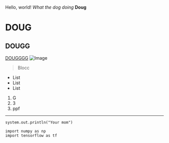 Hello, world!
*What the dog doing*
**Doug**
# DOUG
## DOUGG
[DOUGGGG](https://carsandbids.com/)
![Image](https://celebnetworth.net/wp-content/uploads/2020/07/Doug-DeMuro-Biography-1-965x1024.jpg)
>Blocc
>
- List
- List
- List

1. G
2. 3
3. ppf

---

`system.out.println("Your mom")`

```
import numpy as np
import tensorflow as tf
```
